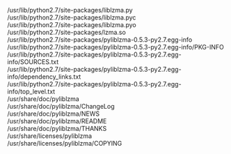 /usr/lib/python2.7/site-packages/liblzma.py  
/usr/lib/python2.7/site-packages/liblzma.pyc  
/usr/lib/python2.7/site-packages/liblzma.pyo  
/usr/lib/python2.7/site-packages/lzma.so  
/usr/lib/python2.7/site-packages/pyliblzma-0.5.3-py2.7.egg-info  
/usr/lib/python2.7/site-packages/pyliblzma-0.5.3-py2.7.egg-info/PKG-INFO  
/usr/lib/python2.7/site-packages/pyliblzma-0.5.3-py2.7.egg-info/SOURCES.txt  
/usr/lib/python2.7/site-packages/pyliblzma-0.5.3-py2.7.egg-info/dependency\_links.txt  
/usr/lib/python2.7/site-packages/pyliblzma-0.5.3-py2.7.egg-info/top\_level.txt  
/usr/share/doc/pyliblzma  
/usr/share/doc/pyliblzma/ChangeLog  
/usr/share/doc/pyliblzma/NEWS  
/usr/share/doc/pyliblzma/README  
/usr/share/doc/pyliblzma/THANKS  
/usr/share/licenses/pyliblzma  
/usr/share/licenses/pyliblzma/COPYING  
